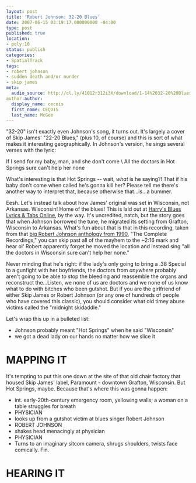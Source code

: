 ```yaml
---
layout: post
title: 'Robert Johnson: 32-20 Blues'
date: 2007-06-15 03:19:17.000000000 -04:00
type: post
published: true
location:
- poly:10
status: publish
categories:
- SpatialTrack
tags:
- robert johnson
- sudden death and/or murder
- skip james
meta:
  audio_source: http://cl.ly/41012r312i3X/download/1-14%2032-20%20Blues.mp3
author:author:
  display_name: cecois
  first_name: CEÇOIS
  last_name: McGee
---
```


"32-20" isn't exactly even Johnson's song, it turns out. It's largely a cover of Skip James' "22-20 Blues," (plus 10, of course) and this is sort of what makes it interesting geographically. In Johnson's version, he sings several verses with the lyric:

<div class="lyrics">If I send for my baby, man, and she don't come \
All the doctors in Hot Springs sure can't help her none</div>

What's interesting is that Hot Springs -- wait, *what* is he saying?! That if his baby don't come when called he's gonna kill her? Please tell me there's another way to interpret that, because otherwise that...is...a bummer.

Eesh. Let's instead talk about how James' original was set in Wisconsin, not Arkansas. Wisconsin! Home of the blues! This is laid out at [Harry's Blues Lyrics & Tabs Online](http://blueslyrics.tripod.com/lyrics/robert_johnson/32-20_blues.htm), by the way. It's uncredited, natch, but the story goes that when Johnson borrowed the tune, he migrated its setting from Grafton, Wisconsin to Arkansas. What's fun about that is that in this recording, taken from that [big Robert Johnson anthology from 1990](https://open.spotify.com/album/6QwHn86Rw53qli3Y6b41Rd), "The Complete Recordings," you can skip past all of the mayhem to the ~2:16 mark and hear ol' Robert apparently forget he moved the location and instead sing "all the doctors in Wisconsin sure can't help her none."

Never minding that he's right: if the lady's only going to bring a .38 Special to a gunfight with her boyfriends, the doctors from *anywhere* probably aren't going to be able to stop the bleeding and reassemble the organs and reconstruct the...Listen, we none of us are doctors and we none of us know what to do with bitches who been gutshot. But if you are the girlfriend of either Skip James or Robert Johnson (or any one of hundreds of people who have covered this classic), you should consider what old timey abuse victims called the "midnight skidaddle."

Let's wrap this up in a bulleted list: 

* Johnson probably meant "Hot Springs" when he said "Wisconsin"
* we got a dead lady on our hands no matter how we slice it

# MAPPING IT
It's tempting to put this one down at <span data-target="rando" data-id="-87.86807,43.3886" class="trigger">the site of that old chair factory that housed Skip James' label, Paramount</span> - downtown Grafton, Wisconsin. But <span data-target="milleria" data-id="gD10" class="trigger">Hot Springs</span>, maybe. Because that's where this was gonna happen:

<ul class="screenbox">
<li class="sceneheader">int. early-20th-century emergency room, yellowing walls; a woman on a table struggles for breath</li>
<li class="character">PHYSICIAN</li>
<li class="action">looks up from a gutshot victim at blues singer Robert Johnson</li>
<li class="character">ROBERT JOHNSON</li>
<li class="action">shakes head menacingly at physician</li>
<li class="character">PHYSICIAN</li>
<li class="action">Turns to an imaginary sitcom camera, shrugs shoulders, twists face comically. Fin.</li>
</ul>

# HEARING IT
<!-- <iframe src="https://embed.spotify.com/?uri=spotify%3Atrack%3A3bQAoAuhhIinrbPaaCqu80" width="400" height="180" frameborder="0" allowtransparency="true"></iframe> -->